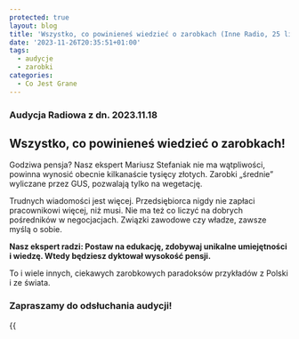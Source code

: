 ```yaml
---
protected: true
layout: blog
title: 'Wszystko, co powinieneś wiedzieć o zarobkach (Inne Radio, 25 lis 2023)'
date: '2023-11-26T20:35:51+01:00'
tags:
  - audycje
  - zarobki
categories:
  - Co Jest Grane
---
```

### Audycja Radiowa z dn. 2023.11.18

## Wszystko, co powinieneś wiedzieć o zarobkach!

Godziwa pensja? Nasz ekspert Mariusz Stefaniak nie ma wątpliwości, powinna wynosić obecnie kilkanaście tysięcy złotych. Zarobki „średnie” wyliczane przez GUS, pozwalają tylko na wegetację.

Trudnych wiadomości jest więcej. Przedsiębiorca nigdy nie zapłaci pracownikowi więcej, niż musi. Nie ma też co liczyć na dobrych pośredników w negocjacjach. Związki zawodowe czy władze, zawsze myślą o sobie.

**Nasz ekspert radzi: Postaw na edukację, zdobywaj unikalne umiejętności i wiedzę. Wtedy będziesz dyktował wysokość pensji.**

To i wiele innych, ciekawych zarobkowych paradoksów przykładów z Polski i ze świata.

### Zapraszamy do odsłuchania audycji!

{{<audio src="audio/CJG_42_2023_11_25.mp3" caption="Zapis audycji CJG, publikowanej na łamach Innego Radia Głuchołazy w dniu 25 listopada 2023">}}
